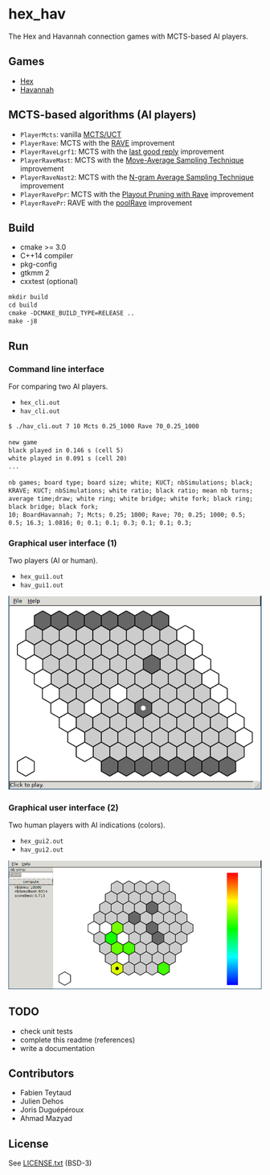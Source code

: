 # hex_hav

The Hex and Havannah connection games with MCTS-based AI players.


## Games 

- [Hex](https://en.wikipedia.org/wiki/Hex_(board_game))
- [Havannah](https://en.wikipedia.org/wiki/Havannah)



## MCTS-based algorithms (AI players)

- `PlayerMcts`: vanilla [MCTS/UCT](https://pdfs.semanticscholar.org/a441/488e8fe40370b7f5f99eb5a1659d93fb7091.pdf)
- `PlayerRave`: MCTS with the [RAVE](http://machinelearning.wustl.edu/mlpapers/paper_files/icml2007_GellyS07.pdf) improvement
- `PlayerRaveLgrf1`: MCTS with the [last good reply](http://ieeexplore.ieee.org/stamp/stamp.jsp?arnumber=5672398) improvement
- `PlayerRaveMast`: MCTS with the [Move-Average Sampling Technique](www.aaai.org/Papers/AAAI/2008/AAAI08-041.pdf) improvement
- `PlayerRaveNast2`: MCTS with the [N-gram Average Sampling Technique](http://ieeexplore.ieee.org/document/6203383/) improvement
- `PlayerRavePpr`: MCTS with the [Playout Pruning with Rave](https://hal.archives-ouvertes.fr/hal-01342347/document) improvement
- `PlayerRavePr`: RAVE with the [poolRave](https://hal.inria.fr/inria-00485555/file/poolrave.pdf) improvement


## Build 

- cmake >= 3.0
- C++14 compiler
- pkg-config
- gtkmm 2
- cxxtest (optional)

```
mkdir build
cd build
cmake -DCMAKE_BUILD_TYPE=RELEASE ..
make -j8
```


## Run 

### Command line interface

For comparing two AI players.

- `hex_cli.out`
- `hav_cli.out`

```
$ ./hav_cli.out 7 10 Mcts 0.25_1000 Rave 70_0.25_1000

new game
black played in 0.146 s (cell 5)
white played in 0.091 s (cell 20)
...

nb games; board type; board size; white; KUCT; nbSimulations; black; KRAVE; KUCT; nbSimulations; white ratio; black ratio; mean nb turns; average time;draw; white ring; white bridge; white fork; black ring; black bridge; black fork;
10; BoardHavannah; 7; Mcts; 0.25; 1000; Rave; 70; 0.25; 1000; 0.5; 0.5; 16.3; 1.0816; 0; 0.1; 0.1; 0.3; 0.1; 0.1; 0.3; 
```

### Graphical user interface (1)

Two players (AI or human).

- `hex_gui1.out`
- `hav_gui1.out`

![](doc/screenshot_hex_gui1.png)


### Graphical user interface (2)

Two human players with AI indications (colors).

- `hex_gui2.out`
- `hav_gui2.out`

![](doc/screenshot_hav_gui2.png)


## TODO

- check unit tests
- complete this readme (references)
- write a documentation 


## Contributors

- Fabien Teytaud
- Julien Dehos
- Joris Duguépéroux
- Ahmad Mazyad


## License

See [LICENSE.txt](LICENSE.txt) (BSD-3)


